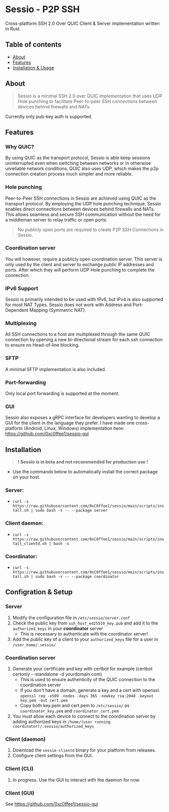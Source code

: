 # Sessio - P2P SSH

Cross-platform SSH 2.0 Over QUIC Client & Server implementation written in Rust.

## Table of contents

- [About](#about)
- [Features](#features)
- [Installation & Usage](#installation--usage)

## About

> Sessio is a minimal SSH 2.0 over QUIC implementation that uses UDP Hole punching to facilitate Peer-to-peer SSH connections between devices behind firewalls and NATs.

Currently only pub-key auth is supported.

## Features

### Why QUIC?
By using QUIC as the transport protocol, Sessio is able keep sessions uninterrupted even when switching between networks or in otherwise unreliable network conditions. 
QUIC also uses UDP, which makes the p2p connection creation process much simpler and more reliable.

### Hole punching
Peer-to-Peer SSH connections in Sessio are achieved using QUIC as the transport protocol. By employing the UDP hole punching technique, Sessio enables direct connections between devices behind firewalls and NATs. This allows seamless and secure SSH communication without the need for a middleman server to relay traffic or open ports.

> No publicly open ports are required to create P2P SSH Connections in Sessio.

### Coordination server

You will however, require a publicly open coordination server. This server is only used by the client and server to exchange public IP addresses and ports. After which they will perform UDP Hole punching to complete the connection.

### IPv6 Support

Sessio is primarily intended to be used with IPv6, but IPv4 is also supported for most NAT Types. Sessio does not work with Address and Port-Dependent Mapping (Symmetric NAT).

### Multiplexing
All SSH connections to a host are multiplexed through the same QUIC connection by opening a new bi-directional stream for each ssh connection to ensure no Head-of-line blocking.

### SFTP
A minimal SFTP implementation is also included.

### Port-forwarding
Only local port forwarding is supported at the moment.

### GUI
Sessio also exposes a gRPC interface for developers wanting to develop a GUI for the client in the language they prefer. I have made one cross-platform (Android, Linux, Windows) implementation here: https://github.com/0xc0ffee1/sessio-gui

## Installation
> **! Sessio is in beta and not recommended for production use !**

- Use the commands below to automatically install the correct package on your host.
### Server:
- `curl -s https://raw.githubusercontent.com/0xC0ffee1/sessio/main/scripts/install.sh | sudo bash -s -- --package server`
### Client daemon:
- `curl -s https://raw.githubusercontent.com/0xC0ffee1/sessio/main/scripts/install_clientd.sh | bash -s`
### Coordinator:
- `curl -s https://raw.githubusercontent.com/0xC0ffee1/sessio/main/scripts/install.sh | sudo bash -s -- --package coordinator`

## Configration & Setup

### Server
1. Modify the configuration file in `/etc/sessio/server.conf`
2. Check the public key from `ssh_host_ed25519_key.pub` and add it to the `authorized_keys` in your **coordinator** server
    - This is necessary to authenticate with the coordinator server!
3. Add the public key of a client to your `authorized_keys` file for a user in `/user_home/.sessio/`

### Coordination server
1. Generate your certificate and key with certbot for example (certbot certonly --standalone -d yourdomain.com)
    - This is used to ensure authenticity of the QUIC connection to the coordination server
    - If you don't have a domain, generate a key and a cert with openssl: `openssl req -x509 -nodes -days 365 -newkey rsa:2048 -keyout key.pem -out cert.pem`
    - Copy both key.pem and cert.pem to `/etc/sessio/` as `coordinator_key.pem` and `coordinator_cert.pem`
2. You must allow each device to connect to the coordination server by adding authorized keys in `/home/(user running coordinator)/.sessio/authorized_keys`


### Client (daemon)
1. Download the `sessio-clientd` binary for your platform from releases.
2. Configure client settings from the GUI.

### Client (CLI)
1. In progress. Use the GUI to interact with the daemon for now.

### Client (GUI)
See https://github.com/0xc0ffee1/sessio-gui


